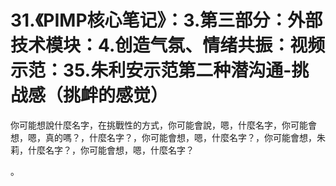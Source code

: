 # 31.《PIMP核心笔记》：3.第三部分：外部技术模块：4.创造气氛、情绪共振：视频示范：35.朱利安示范第二种潜沟通-挑战感（挑衅的感觉）

你可能想說什麼名字，在挑戰性的方式，你可能會說，嗯，什麼名字，你可能會想，嗯，真的嗎？，什麼名字？，你可能會想，嗯，什麼名字？，你可能會想，朱莉，什麼名字？，你可能會想，嗯，什麼名字？

。